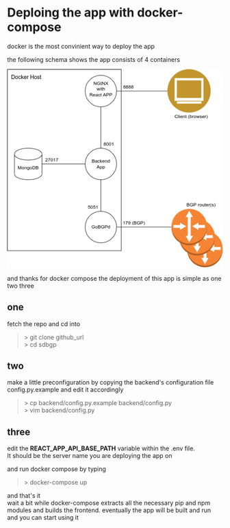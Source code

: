 # Deploing the app with docker-compose

docker is the most convinient way to deploy the app

the following schema shows the app consists of 4 containers 

![](deploy-docker.png)


and thanks for docker compose the deployment of this app is simple as one two three

## one

fetch the repo and cd into
> \> git clone github_url  
> \> cd sdbgp  

## two 

make a little preconfiguration by copying the backend's configuration file config.py.example and edit it accordingly
> \> cp backend/config.py.example backend/config.py  
> \> vim backend/config.py  

## three

edit the **REACT_APP_API_BASE_PATH** variable within the .env file.  
It should be the server name you are deploying the app on

and run docker compose by typing 
> \> docker-compose up

and that's it  
wait a bit while docker-compose extracts all the necessary pip and npm modules and builds the frontend. eventually the app will be built and run and you can start using it

